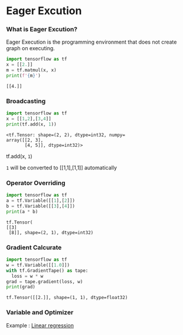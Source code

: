 # Eager Excution

### What is Eager Excution?
Eager Execution is the programming environment that does not create graph on executing.

```python
import tensorflow as tf
x = [[2.]]
m = tf.matmul(x, x)
print(f'{m}')
```
```
[[4.]]
```

### Broadcasting
```python
import tensorflow as tf
x = [[1,2],[3,4]]
print(tf.add(x, 1))
```
```
<tf.Tensor: shape=(2, 2), dtype=int32, numpy=
array([[2, 3],
       [4, 5]], dtype=int32)>
```
tf.add(x, ```1```)

```1``` will be converted to [[1,1],[1,1]] automatically

### Operator Overriding
```python
import tensorflow as tf
a = tf.Variable([[1],[2]])
b = tf.Variable([[3],[4]])
print(a * b)
```
```
tf.Tensor(
[[3]
 [8]], shape=(2, 1), dtype=int32)
```

### Gradient Calcurate
```python
import tensorflow as tf
w = tf.Variable([[1.0]])
with tf.GradientTape() as tape:
  loss = w * w
grad = tape.gradient(loss, w)
print(grad) 
```
```
tf.Tensor([[2.]], shape=(1, 1), dtype=float32)
```

### Variable and Optimizer

Example : [Linear regression](linear_regression.py)
